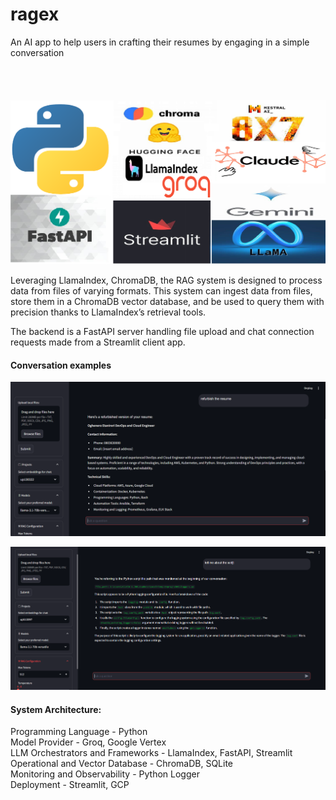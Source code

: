 # ragex
An AI app to help users in crafting their resumes by engaging in a simple conversation
<br> <br> <br> <br> <br>
![](src/images/rag-stack.png)

Leveraging LlamaIndex, ChromaDB, the RAG system is designed to process data from files of varying formats. This system can ingest data from files, store them in a ChromaDB vector database, and be used to query them with precision thanks to LlamaIndex’s retrieval tools.

The backend is a FastAPI server handling file upload and chat connection requests made from a Streamlit client app. 

#### Conversation examples
![](src/images/cv-build.png)

![](src/images/convo-screenshot.png)

#### System Architecture:
Programming Language             - Python <br>
Model Provider                   - Groq, Google Vertex <br>
LLM Orchestrators and Frameworks - LlamaIndex, FastAPI, Streamlit <br>
Operational and Vector Database  - ChromaDB, SQLite <br>
Monitoring and Observability     - Python Logger <br>
Deployment                       - Streamlit, GCP <br>

